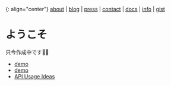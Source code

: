 {: align="center"}
[about](about) \| [blog](post/blog) \| [press](post/press) \| [contact](contact) \| [docs](docs) \| [info](info) \| [gist](post/gist)

# ようこそ
只今作成中です👷‍♂️
- [demo](/demo)
- [demo](demo)
- [API Usage Ideas](post/gist/api-usage-ideas)
